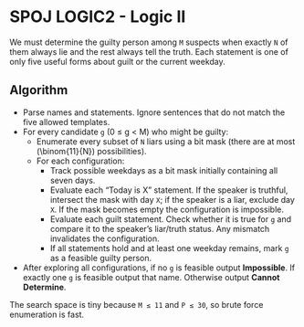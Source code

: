 # SPOJ LOGIC2 - Logic II

We must determine the guilty person among `M` suspects when exactly `N` of them always lie and the rest always tell the truth. Each statement is one of only five useful forms about guilt or the current weekday.

## Algorithm

* Parse names and statements. Ignore sentences that do not match the five allowed templates.
* For every candidate `g` (0 ≤ g < M) who might be guilty:
  * Enumerate every subset of `N` liars using a bit mask (there are at most \(\binom{11}{N}\) possibilities).
  * For each configuration:
    * Track possible weekdays as a bit mask initially containing all seven days.
    * Evaluate each “Today is X” statement. If the speaker is truthful, intersect the mask with day `X`; if the speaker is a liar, exclude day `X`. If the mask becomes empty the configuration is impossible.
    * Evaluate each guilt statement. Check whether it is true for `g` and compare it to the speaker’s liar/truth status. Any mismatch invalidates the configuration.
    * If all statements hold and at least one weekday remains, mark `g` as a feasible guilty person.
* After exploring all configurations, if no `g` is feasible output **Impossible**. If exactly one `g` is feasible output that name. Otherwise output **Cannot Determine**.

The search space is tiny because `M ≤ 11` and `P ≤ 30`, so brute force enumeration is fast.
